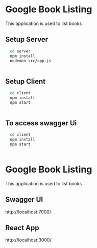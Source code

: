 
# Google Book Listing

This application is used to list books

## Setup Server


```bash
  cd server
  npm install 
  nodemon src/app.js
  
```

## Setup Client


```bash
  cd client
  npm install 
  npm start
  
```
        

## To access swagger Ui


```bash
  cd client
  npm install 
  npm start
  
```
# Google Book Listing

This application is used to list books

## Swagger UI
http://localhost:7000/

## React App
http://localhost:3000/




